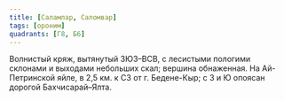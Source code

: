 ```yaml
---
title: [Саламлар, Саломвар]
tags: [ороним]
quadrants: [Г8, Б6]
---
```


Волнистый кряж, вытянутый ЗЮЗ–ВСВ, с лесистыми пологими склонами и выходами
небольших скал; вершина обнаженная. На Ай-Петринской яйле, в 2,5 км. к СЗ от г.
Бедене-Кыр; с З и Ю опоясан дорогой Бахчисарай–Ялта.
